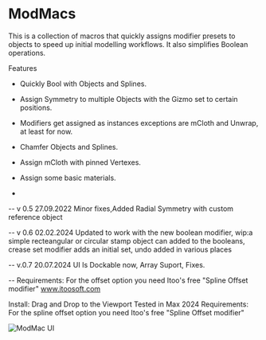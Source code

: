 # ModMacs
This is a collection of macros that quickly assigns modifier presets to objects to speed up initial modelling workflows. It also simplifies Boolean operations.

Features
- Quickly Bool with Objects and Splines.
- Assign Symmetry to multiple Objects with the Gizmo set to certain positions.
- Modifiers get assigned as instances exceptions are mCloth and Unwrap, at least for now.
- Chamfer Objects and Splines.
- Assign mCloth with pinned Vertexes.
- Assign some basic materials.

- 
-- v 0.5   	27.09.2022 Minor fixes,Added Radial Symmetry with custom reference object
  
-- v 0.6   	02.02.2024 Updated to work with the new boolean modifier, wip:a simple recteangular or circular stamp object can added to the booleans, crease set modifier adds an initial set, undo added in various places

-- v.0.7	20.07.2024 UI Is Dockable now, Array Suport, Fixes. 	

-- Requirements:  For the offset option you need Itoo's free "Spline Offset modifier"  www.itoosoft.com 



Install: Drag and Drop to the Viewport
Tested in Max 2024
Requirements:  For the spline offset option you need Itoo's free "Spline Offset modifier"



![ModMac UI](https://user-images.githubusercontent.com/24575719/187529836-44815445-d06a-4b92-89fc-35987286499a.jpg)
